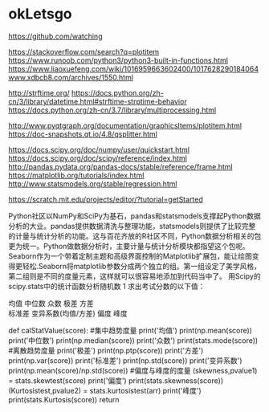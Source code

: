 
# okLetsgo
https://github.com/watching

https://stackoverflow.com/search?q=plotitem
https://www.runoob.com/python3/python3-built-in-functions.html
https://www.liaoxuefeng.com/wiki/1016959663602400/1017628290184064
www.xdbcb8.com/archives/1550.html

http://strftime.org/
https://docs.python.org/zh-cn/3/library/datetime.html#strftime-strptime-behavior
https://docs.python.org/zh-cn/3.7/library/multiprocessing.html

http://www.pyqtgraph.org/documentation/graphicsItems/plotitem.html
https://doc-snapshots.qt.io/4.8/qsplitter.html

https://docs.scipy.org/doc/numpy/user/quickstart.html
https://docs.scipy.org/doc/scipy/reference/index.html
http://pandas.pydata.org/pandas-docs/stable/reference/frame.html
https://matplotlib.org/tutorials/index.html
http://www.statsmodels.org/stable/regression.html

https://scratch.mit.edu/projects/editor/?tutorial=getStarted


Python社区以NumPy和SciPy为基石，pandas和statsmodels支撑起Python数据分析的大业。pandas提供数据清洗与整理功能，statsmodels则提供了比较完整的计量与统计分析的功能。这与百花齐放的R社区不同，Python数据分析相关的包更为统一。Python做数据分析时，主要计量与统计分析模块都指望这个包呢。Seaborn作为一个带着定制主题和高级界面控制的Matplotlib扩展包，能让绘图变得更轻松.Seaborn将matplotlib参数分成两个独立的组。第一组设定了美学风格，第二组则是不同的度量元素，这样就可以很容易地添加到代码当中了。
用Scipy的scipy.stats中的统计函数分析随机数
1 求出考试分数的以下值：

均值          中位数       众数        极差          方差  
标准差        变异系数(均值/方差)       偏度          峰度

def calStatValue(score):
    #集中趋势度量
    print('均值')
    print(np.mean(score))
    print('中位数')
    print(np.median(score))
    print('众数')
    print(stats.mode(score))
    #离散趋势度量
    print('极差')
    print(np.ptp(score))
    print('方差')
    print(np.var(score))
    print('标准差')
    print(np.std(score))
    print('变异系数')
    print(np.mean(score)/np.std(score))
    #偏度与峰度的度量
    (skewness,pvalue1)
    =
    stats.skewtest(score)
    print('偏度')
    print(stats.skewness(score))
    (Kurtosistest,pvalue2)
    =
    stats.kurtosistest(arr)
    print('峰度')
    print(stats.Kurtosis(score))
    return
